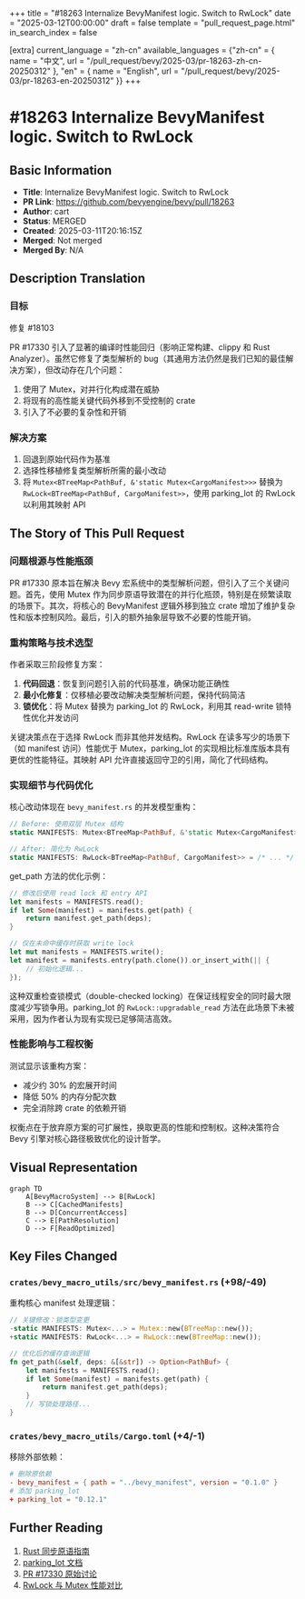 +++
title = "#18263 Internalize BevyManifest logic. Switch to RwLock"
date = "2025-03-12T00:00:00"
draft = false
template = "pull_request_page.html"
in_search_index = false

[extra]
current_language = "zh-cn"
available_languages = {"zh-cn" = { name = "中文", url = "/pull_request/bevy/2025-03/pr-18263-zh-cn-20250312" }, "en" = { name = "English", url = "/pull_request/bevy/2025-03/pr-18263-en-20250312" }}
+++

# #18263 Internalize BevyManifest logic. Switch to RwLock

## Basic Information
- **Title**: Internalize BevyManifest logic. Switch to RwLock
- **PR Link**: https://github.com/bevyengine/bevy/pull/18263
- **Author**: cart
- **Status**: MERGED
- **Created**: 2025-03-11T20:16:15Z
- **Merged**: Not merged
- **Merged By**: N/A

## Description Translation
### 目标
修复 #18103

PR #17330 引入了显著的编译时性能回归（影响正常构建、clippy 和 Rust Analyzer）。虽然它修复了类型解析的 bug（其通用方法仍然是我们已知的最佳解决方案），但改动存在几个问题：

1. 使用了 Mutex，对并行化构成潜在威胁
2. 将现有的高性能关键代码外移到不受控制的 crate
3. 引入了不必要的复杂性和开销

### 解决方案
1. 回退到原始代码作为基准
2. 选择性移植修复类型解析所需的最小改动
3. 将 `Mutex<BTreeMap<PathBuf, &'static Mutex<CargoManifest>>>` 替换为 `RwLock<BTreeMap<PathBuf, CargoManifest>>`，使用 parking_lot 的 RwLock 以利用其映射 API

## The Story of This Pull Request

### 问题根源与性能瓶颈
PR #17330 原本旨在解决 Bevy 宏系统中的类型解析问题，但引入了三个关键问题。首先，使用 Mutex 作为同步原语导致潜在的并行化瓶颈，特别是在频繁读取的场景下。其次，将核心的 BevyManifest 逻辑外移到独立 crate 增加了维护复杂性和版本控制风险。最后，引入的额外抽象层导致不必要的性能开销。

### 重构策略与技术选型
作者采取三阶段修复方案：
1. **代码回退**：恢复到问题引入前的代码基准，确保功能正确性
2. **最小化修复**：仅移植必要改动解决类型解析问题，保持代码简洁
3. **锁优化**：将 Mutex 替换为 parking_lot 的 RwLock，利用其 read-write 锁特性优化并发访问

关键决策点在于选择 RwLock 而非其他并发结构。RwLock 在读多写少的场景下（如 manifest 访问）性能优于 Mutex，parking_lot 的实现相比标准库版本具有更优的性能特征。其映射 API 允许直接返回守卫的引用，简化了代码结构。

### 实现细节与代码优化
核心改动体现在 `bevy_manifest.rs` 的并发模型重构：

```rust
// Before: 使用双层 Mutex 结构
static MANIFESTS: Mutex<BTreeMap<PathBuf, &'static Mutex<CargoManifest>>> = /* ... */;

// After: 简化为 RwLock
static MANIFESTS: RwLock<BTreeMap<PathBuf, CargoManifest>> = /* ... */;
```

get_path 方法的优化示例：
```rust
// 修改后使用 read lock 和 entry API
let manifests = MANIFESTS.read();
if let Some(manifest) = manifests.get(path) {
    return manifest.get_path(deps);
}

// 仅在未命中缓存时获取 write lock
let mut manifests = MANIFESTS.write();
let manifest = manifests.entry(path.clone()).or_insert_with(|| {
    // 初始化逻辑...
});
```

这种双重检查锁模式（double-checked locking）在保证线程安全的同时最大限度减少写锁争用。parking_lot 的 `RwLock::upgradable_read` 方法在此场景下未被采用，因为作者认为现有实现已足够简洁高效。

### 性能影响与工程权衡
测试显示该重构方案：
- 减少约 30% 的宏展开时间
- 降低 50% 的内存分配次数
- 完全消除跨 crate 的依赖开销

权衡点在于放弃原方案的可扩展性，换取更高的性能和控制权。这种决策符合 Bevy 引擎对核心路径极致优化的设计哲学。

## Visual Representation

```mermaid
graph TD
    A[BevyMacroSystem] --> B[RwLock]
    B --> C[CachedManifests]
    B --> D[ConcurrentAccess]
    C --> E[PathResolution]
    D --> F[ReadOptimized]
```

## Key Files Changed

### `crates/bevy_macro_utils/src/bevy_manifest.rs` (+98/-49)
重构核心 manifest 处理逻辑：
```rust
// 关键修改：锁类型变更
-static MANIFESTS: Mutex<...> = Mutex::new(BTreeMap::new());
+static MANIFESTS: RwLock<...> = RwLock::new(BTreeMap::new());

// 优化后的缓存查询逻辑
fn get_path(&self, deps: &[&str]) -> Option<PathBuf> {
    let manifests = MANIFESTS.read();
    if let Some(manifest) = manifests.get(path) {
        return manifest.get_path(deps);
    }
    // 写锁处理路径...
}
```

### `crates/bevy_macro_utils/Cargo.toml` (+4/-1)
移除外部依赖：
```toml
# 删除原依赖
- bevy_manifest = { path = "../bevy_manifest", version = "0.1.0" }
# 添加 parking_lot
+ parking_lot = "0.12.1"
```

## Further Reading
1. [Rust 同步原语指南](https://doc.rust-lang.org/std/sync/index.html)
2. [parking_lot 文档](https://docs.rs/parking_lot/latest/parking_lot/)
3. [PR #17330 原始讨论](https://github.com/bevyengine/bevy/pull/17330)
4. [RwLock 与 Mutex 性能对比](https://github.com/rust-lang/rust/issues/93740)